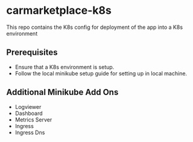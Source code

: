 # carmarketplace-k8s

This repo contains the K8s config for deployment of the app into a K8s environment

## Prerequisites

- Ensure that a K8s environment is setup.
- Follow the local minikube setup guide for setting up in local machine.

## Additional Minikube Add Ons

- Logviewer
- Dashboard
- Metrics Server
- Ingress
- Ingress Dns

